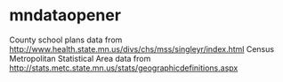 mndataopener
============

County school plans data from http://www.health.state.mn.us/divs/chs/mss/singleyr/index.html
Census Metropolitan Statistical Area data from http://stats.metc.state.mn.us/stats/geographicdefinitions.aspx 